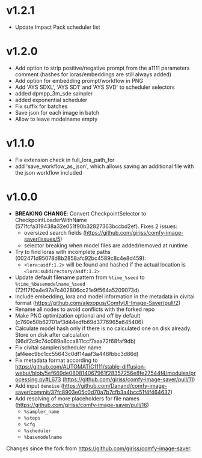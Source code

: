 # v1.2.1

- Update Impact Pack scheduler list

# v1.2.0

- Add option to strip positive/negative prompt from the a1111 parameters comment (hashes for loras/embeddings are still always added)
- Add option for embedding prompt/workflow in PNG
- Add 'AYS SDXL', 'AYS SD1' and 'AYS SVD' to scheduler selectors
- added dpmpp_3m_sde sampler
- added exponential scheduler
- Fix suffix for batches
- Save json for each image in batch
- Allow to leave modelname empty

# v1.1.0

-  Fix extension check in full_lora_path_for
-  add 'save_workflow_as_json', which allows saving an additional file with the json workflow included

# v1.0.0

- **BREAKING CHANGE**: Convert CheckpointSelector to CheckpointLoaderWithName (571fcfa319438a32e051f90b32827363bccbd2ef). Fixes 2 issues:
    - oversized search fields (https://github.com/giriss/comfy-image-saver/issues/5)
    - selector breaking when model files are added/removed at runtime
- Try to find loras with incomplete paths (002471d95078d8b2858afc92bc4589c8c4e8d459):
    - `<lora:asdf:1.2>` will be found and hashed if the actual location is `<lora:subdirectory/asdf:1.2>`
- Update default filename pattern from `%time_%seed` to `%time_%basemodelname_%seed` (72f17f0a4e97a7c402806cc21e9f564a5209073d)
- Include embedding, lora and model information in the metadata in civitai format (https://github.com/alexopus/ComfyUI-Image-Saver/pull/2)
- Rename all nodes to avoid conflicts with the forked repo
- Make PNG optimization optional and off by default (c760e50b62701af3d44edfb69d3776965a645406)
- Calculate model hash only if there is no calculated one on disk already. Store on disk after calculation (96df2c9c74c089a8cca811ccf7aaa72f68faf9db)
- Fix civitai sampler/scheduler name (af4eec9bc1cc55643c0df14aaf3a446fbbc3d86d)
- Fix metadata format according to https://github.com/AUTOMATIC1111/stable-diffusion-webui/blob/5ef669de080814067961f28357256e8fe27544f4/modules/processing.py#L673 (https://github.com/giriss/comfy-image-saver/pull/11)
- Add input `denoise` (https://github.com/Danand/comfy-image-saver/commit/37fc8903e05c0d70a7b7cfb3a4bcc51f4f464637)
- Add resolving of more placeholders for file names (https://github.com/giriss/comfy-image-saver/pull/16)
    - `%sampler_name`
    - `%steps`
    - `%cfg`
    - `%scheduler`
    - `%basemodelname`


Changes since the fork from https://github.com/giriss/comfy-image-saver.
